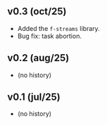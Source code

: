 v0.3 (oct/25)
-------------

- Added the `f-streams` library.
- Bug fix: task abortion.

v0.2 (aug/25)
---------------

- (no history)

v0.1 (jul/25)
---------------

- (no history)
